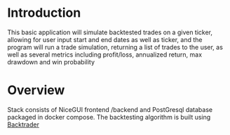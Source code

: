# Introduction
This basic application will simulate backtested trades on a given ticker, allowing for user input start and end dates as well as ticker, and the program will run a trade simulation, returning a list of trades to the user, as well as several metrics including profit/loss, annualized return, max drawdown and win probability

# Overview
Stack consists of NiceGUI frontend /backend and PostGresql database packaged in docker compose. The backtesting algorithm is built using [Backtrader](https://www.backtrader.com/)
